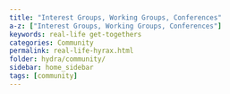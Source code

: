 ```yaml
---
title: "Interest Groups, Working Groups, Conferences"
a-z: ["Interest Groups, Working Groups, Conferences"]
keywords: real-life get-togethers
categories: Community
permalink: real-life-hyrax.html
folder: hydra/community/
sidebar: home_sidebar
tags: [community]
---
```


